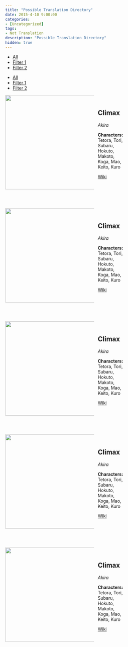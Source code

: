 ```yaml
---
title: "Possible Translation Directory"
date: 2015-4-10 9:00:00
categories:
- [Uncategorized]
tags:
- Not Translation
description: "Possible Translation Directory"
hidden: true
---
```


<link href="https://necolas.github.io/normalize.css/7.0.0/normalize.css" rel="stylesheet">
<script src="https://ajax.googleapis.com/ajax/libs/jquery/1.8.3/jquery.min.js"></script>
<script src="https://unpkg.com/isotope-layout@3/dist/isotope.pkgd.min.js"></script>
<script src="https://static.tumblr.com/p0knose/FpAp5c11c/magnusthemes.combofilters.js"></script>
<script>
$(document).ready(function() {var $container = $(".grid"); // the container with all the elements to filter inside
var filters = {}; //should be outside the scope of the filtering function
/* --- read the documentation on isotope.metafizzy.co for more options --- */
var $grid = $container.isotope({
itemSelector: ".tl", // the elements to filter
percentPosition: true // put true if you use percentage widths, otherwise put false
});
$(".option-set a").click(function(e) {
var $this = $(this); // cache the clicked link
var filterAttr = "data-filter-value";
var filterValue = $this.attr(filterAttr); // cache the filter
var $optionSet = $this.parents(".option-set"); // cache the parent element
var group = $optionSet.attr("data-filter-group"); // cache the parent filter group
var filterGroup = filters[group];
if (!filterGroup) {
filterGroup = filters[group] = [];
}
var $selectAll = $optionSet.find('a['+filterAttr+'=""]'); // the 'select all' button in the current group
var activeClass = "selected", // the class for active links
exclClass = "exclusive"; // the class for exclusive groups
comboFiltering($this,filters,filterAttr,filterValue,$optionSet,group,$selectAll,activeClass,exclClass);
var comboFilter = getComboFilter(filters);
$grid.isotope({
filter: comboFilter
});
$this.toggleClass(activeClass);
e.preventDefault();
});
});
</script>

<style>
.header {
    display: none;
}

.main {
    width: calc(100% - 20px);
}

.main-inner {
    border-radius: initial;
    box-sizing: border-box;
    width: 100%;
    margin-right: 0;
}

.main-inner .post-block {
    box-shadow: none;
}

.footer-inner {
    padding-left: 0px;
}

body {
    background: var(--content-bg-color);
}

.grid {
    display: flex;
    flex-flow: row wrap;
}

.tl {
    box-sizing: border-box;
    width: 400px;
    height: 360px;
}

.box {
    display: flex;

}

.left {
    height: 101%;
    width: 70%;
    flex: 1 0 100px;
}

.left img {
    max-width: 101%;
    object-fit: cover;
    height: 300px;
}

.right {
    height: 101%;
    width: 100%;
    padding: 15px;
    flex: 3 3 250px;
}

.shift-left {
    object-position: 80%;
}

.shift-right {
    object-position: 20%;
}
</style>

<ul class="filter option-set exclusive" data-filter-group="group1">
    <li><a href="#" data-filter-value="" class="selected">All</a></li>
    <li><a href="#" data-filter-value=".event">Filter 1</a></li>
    <li><a href="#" data-filter-value=".scout">Filter 2</a></li>
</ul>

<ul class="filter option-set" data-filter-group="group2">
    <li><a href="#" data-filter-value="" class="selected">All</a></li>
    <li><a href="#" data-filter-value=".g2f1">Filter 1</a></li>
    <li><a href="#" data-filter-value=".g2f2">Filter 2</a></li>
</ul>

<section class="grid">
    <article class="tl event">
        <article class="box">
            <div class="left">
                <img src="https://f005.backblazeb2.com/file/reitoouji/ro_jSO679380afc8pF3.webp?timestamp=1737719986608" class="shift-left">
            </div>
            <div class="right">
                <h2>Climax</h2>
                <i>Akira</i>
                <p><b>Characters: </b>Tetora, Tori, Subaru, Hokuto, Makoto, Koga, Mao, Keito, Kuro</p>
                <a class="second" href="https://ensemble-stars.fandom.com/wiki/Hierarchy">Wiki</a>
            </div>
        </article>
    </article>
    <article class="tl scout">
        <article class="box">
            <div class="left">
                <img src="https://f005.backblazeb2.com/file/reitoouji/ro_6756fd83voAESG50.webp?timestamp=1733754251916" class="stories-image">
            </div>
            <div class="right">
                <h2>Climax</h2>
                <i>Akira</i>
                <p><b>Characters: </b>Tetora, Tori, Subaru, Hokuto, Makoto, Koga, Mao, Keito, Kuro</p>
                <a class="second" href="https://ensemble-stars.fandom.com/wiki/Hierarchy">Wiki</a>
            </div>
        </article>
    </article>
    <article class="tl event">
        <article class="box">
            <div class="left">
                <img src="https://f005.backblazeb2.com/file/reitoouji/ro_gkazX67709a61b95.webp?timestamp=1735432807695" class="stories-image">
            </div>
            <div class="right">
                <h2>Climax</h2>
                <i>Akira</i>
                <p><b>Characters: </b>Tetora, Tori, Subaru, Hokuto, Makoto, Koga, Mao, Keito, Kuro</p>
                <a class="second" href="https://ensemble-stars.fandom.com/wiki/Hierarchy">Wiki</a>
            </div>
        </article>
    </article>
    <article class="tl scout">
        <article class="box">
            <div class="left">
                <img src="https://f005.backblazeb2.com/file/reitoouji/ro_2G679937f4gMmun2.webp?timestamp=1738094586032" class="stories-image">
            </div>
            <div class="right">
                <h2>Climax</h2>
                <i>Akira</i>
                <p><b>Characters: </b>Tetora, Tori, Subaru, Hokuto, Makoto, Koga, Mao, Keito, Kuro</p>
                <a class="second" href="https://ensemble-stars.fandom.com/wiki/Hierarchy">Wiki</a>
            </div>
        </article>
    </article>
    <article class="tl event">
        <article class="box">
            <div class="left">
                <img src="https://f005.backblazeb2.com/file/reitoouji/ro_jY676719895rCIR2.webp?timestamp=1734809998875" class="shift-right">
            </div>
            <div class="right">
                <h2>Climax</h2>
                <i>Akira</i>
                <p><b>Characters: </b>Tetora, Tori, Subaru, Hokuto, Makoto, Koga, Mao, Keito, Kuro</p>
                <a class="second" href="https://ensemble-stars.fandom.com/wiki/Hierarchy">Wiki</a>
            </div>
        </article>
    </article>
</section>

